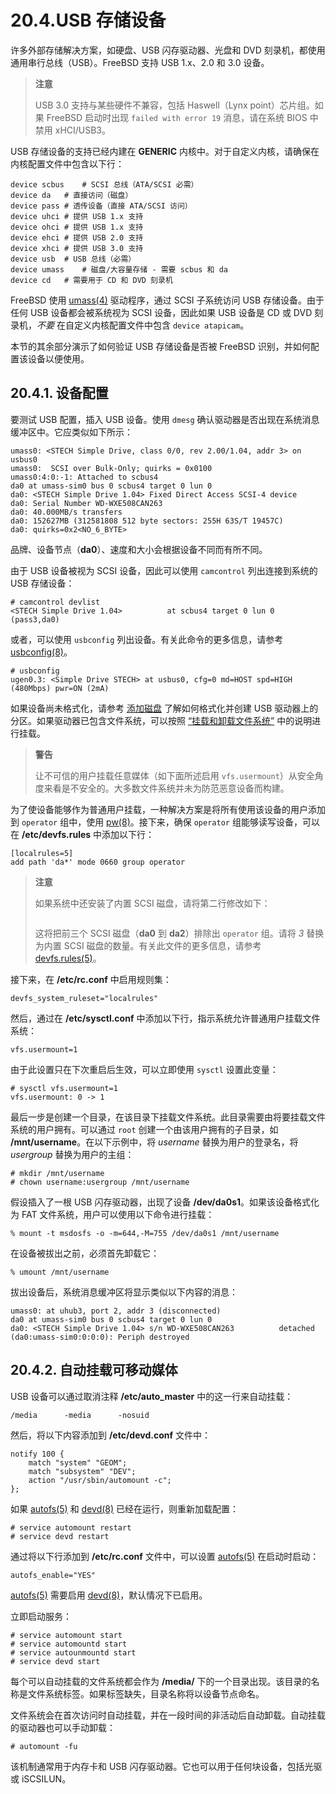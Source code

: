 # 20.4.USB 存储设备

许多外部存储解决方案，如硬盘、USB 闪存驱动器、光盘和 DVD 刻录机，都使用通用串行总线（USB）。FreeBSD 支持 USB 1.x、2.0 和 3.0 设备。

>**注意**
>
> USB 3.0 支持与某些硬件不兼容，包括 Haswell（Lynx point）芯片组。如果 FreeBSD 启动时出现 `failed with error 19` 消息，请在系统 BIOS 中禁用 xHCI/USB3。

USB 存储设备的支持已经内建在 **GENERIC** 内核中。对于自定义内核，请确保在内核配置文件中包含以下行：

```
device scbus	# SCSI 总线（ATA/SCSI 必需）
device da	# 直接访问（磁盘）
device pass	# 透传设备（直接 ATA/SCSI 访问）
device uhci	# 提供 USB 1.x 支持
device ohci	# 提供 USB 1.x 支持
device ehci	# 提供 USB 2.0 支持
device xhci	# 提供 USB 3.0 支持
device usb	# USB 总线（必需）
device umass	# 磁盘/大容量存储 - 需要 scbus 和 da
device cd	# 需要用于 CD 和 DVD 刻录机
```

FreeBSD 使用 [umass(4)](https://man.freebsd.org/cgi/man.cgi?query=umass&sektion=4&format=html) 驱动程序，通过 SCSI 子系统访问 USB 存储设备。由于任何 USB 设备都会被系统视为 SCSI 设备，因此如果 USB 设备是 CD 或 DVD 刻录机，*不要* 在自定义内核配置文件中包含 `device atapicam`。

本节的其余部分演示了如何验证 USB 存储设备是否被 FreeBSD 识别，并如何配置该设备以便使用。

## 20.4.1. 设备配置

要测试 USB 配置，插入 USB 设备。使用 `dmesg` 确认驱动器是否出现在系统消息缓冲区中。它应类似如下所示：

```
umass0: <STECH Simple Drive, class 0/0, rev 2.00/1.04, addr 3> on usbus0
umass0:  SCSI over Bulk-Only; quirks = 0x0100
umass0:4:0:-1: Attached to scbus4
da0 at umass-sim0 bus 0 scbus4 target 0 lun 0
da0: <STECH Simple Drive 1.04> Fixed Direct Access SCSI-4 device
da0: Serial Number WD-WXE508CAN263
da0: 40.000MB/s transfers
da0: 152627MB (312581808 512 byte sectors: 255H 63S/T 19457C)
da0: quirks=0x2<NO_6_BYTE>
```

品牌、设备节点（**da0**）、速度和大小会根据设备不同而有所不同。

由于 USB 设备被视为 SCSI 设备，因此可以使用 `camcontrol` 列出连接到系统的 USB 存储设备：

```
# camcontrol devlist
<STECH Simple Drive 1.04>          at scbus4 target 0 lun 0 (pass3,da0)
```

或者，可以使用 `usbconfig` 列出设备。有关此命令的更多信息，请参考 [usbconfig(8)](https://man.freebsd.org/cgi/man.cgi?query=usbconfig&sektion=8&format=html)。

```
# usbconfig
ugen0.3: <Simple Drive STECH> at usbus0, cfg=0 md=HOST spd=HIGH (480Mbps) pwr=ON (2mA)
```

如果设备尚未格式化，请参考 [添加磁盘](https://docs.freebsd.org/en/books/handbook/disks/#disks-adding) 了解如何格式化并创建 USB 驱动器上的分区。如果驱动器已包含文件系统，可以按照 [“挂载和卸载文件系统”](https://docs.freebsd.org/en/books/handbook/basics/#mount-unmount) 中的说明进行挂载。

>**警告**
>
> 让不可信的用户挂载任意媒体（如下面所述启用 `vfs.usermount`）从安全角度来看是不安全的。大多数文件系统并未为防范恶意设备而构建。

为了使设备能够作为普通用户挂载，一种解决方案是将所有使用该设备的用户添加到 `operator` 组中，使用 [pw(8)](https://man.freebsd.org/cgi/man.cgi?query=pw&sektion=8&format=html)。接下来，确保 `operator` 组能够读写设备，可以在 **/etc/devfs.rules** 中添加以下行：

```
[localrules=5]
add path 'da*' mode 0660 group operator
```

>**注意**
>
>如果系统中还安装了内置 SCSI 磁盘，请将第二行修改如下：
>
>```add path 'da[3-9]*' mode 0660 group operator
>```
>
>这将把前三个 SCSI 磁盘（**da0** 到 **da2**）排除出 `operator` 组。请将 *3* 替换为内置 SCSI 磁盘的数量。有关此文件的更多信息，请参考 [devfs.rules(5)](https://man.freebsd.org/cgi/man.cgi?query=devfs.rules&sektion=5&format=html)。

接下来，在 **/etc/rc.conf** 中启用规则集：

```
devfs_system_ruleset="localrules"
```

然后，通过在 **/etc/sysctl.conf** 中添加以下行，指示系统允许普通用户挂载文件系统：

```
vfs.usermount=1
```

由于此设置只在下次重启后生效，可以立即使用 `sysctl` 设置此变量：

```
# sysctl vfs.usermount=1
vfs.usermount: 0 -> 1
```

最后一步是创建一个目录，在该目录下挂载文件系统。此目录需要由将要挂载文件系统的用户拥有。可以通过 `root` 创建一个由该用户拥有的子目录，如 **/mnt/username**。在以下示例中，将 *username* 替换为用户的登录名，将 *usergroup* 替换为用户的主组：

```
# mkdir /mnt/username
# chown username:usergroup /mnt/username
```

假设插入了一根 USB 闪存驱动器，出现了设备 **/dev/da0s1**。如果该设备格式化为 FAT 文件系统，用户可以使用以下命令进行挂载：

```
% mount -t msdosfs -o -m=644,-M=755 /dev/da0s1 /mnt/username
```

在设备被拔出之前，必须首先卸载它：

```
% umount /mnt/username
```

拔出设备后，系统消息缓冲区将显示类似以下内容的消息：

```
umass0: at uhub3, port 2, addr 3 (disconnected)
da0 at umass-sim0 bus 0 scbus4 target 0 lun 0
da0: <STECH Simple Drive 1.04> s/n WD-WXE508CAN263          detached
(da0:umass-sim0:0:0:0): Periph destroyed
```

## 20.4.2. 自动挂载可移动媒体

USB 设备可以通过取消注释 **/etc/auto_master** 中的这一行来自动挂载：

```
/media		-media		-nosuid
```

然后，将以下内容添加到 **/etc/devd.conf** 文件中：

```
notify 100 {
	match "system" "GEOM";
	match "subsystem" "DEV";
	action "/usr/sbin/automount -c";
};
```

如果 [autofs(5)](https://man.freebsd.org/cgi/man.cgi?query=autofs&sektion=5&format=html) 和 [devd(8)](https://man.freebsd.org/cgi/man.cgi?query=devd&sektion=8&format=html) 已经在运行，则重新加载配置：

```
# service automount restart
# service devd restart
```

通过将以下行添加到 **/etc/rc.conf** 文件中，可以设置 [autofs(5)](https://man.freebsd.org/cgi/man.cgi?query=autofs&sektion=5&format=html) 在启动时启动：

```
autofs_enable="YES"
```

[autofs(5)](https://man.freebsd.org/cgi/man.cgi?query=autofs&sektion=5&format=html) 需要启用 [devd(8)](https://man.freebsd.org/cgi/man.cgi?query=devd&sektion=8&format=html)，默认情况下已启用。

立即启动服务：

```
# service automount start
# service automountd start
# service autounmountd start
# service devd start
```

每个可以自动挂载的文件系统都会作为 **/media/** 下的一个目录出现。该目录的名称是文件系统标签。如果标签缺失，目录名称将以设备节点命名。

文件系统会在首次访问时自动挂载，并在一段时间的非活动后自动卸载。自动挂载的驱动器也可以手动卸载：

```
# automount -fu
```

该机制通常用于内存卡和 USB 闪存驱动器。它也可以用于任何块设备，包括光驱或 iSCSILUN。
